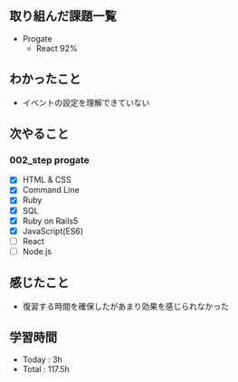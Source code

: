 ## 取り組んだ課題一覧
- Progate
    - React 92%
## わかったこと
- イベントの設定を理解できていない
## 次やること
### 002_step progate
- [x]  HTML & CSS
- [x]  Command Line
- [x]  Ruby
- [x]  SQL
- [x]  Ruby on Rails5
- [x]  JavaScript(ES6)
- [ ]  React
- [ ]  Node.js
## 感じたこと
- 復習する時間を確保したがあまり効果を感じられなかった
## 学習時間
- Today : 3h
- Total : 117.5h
